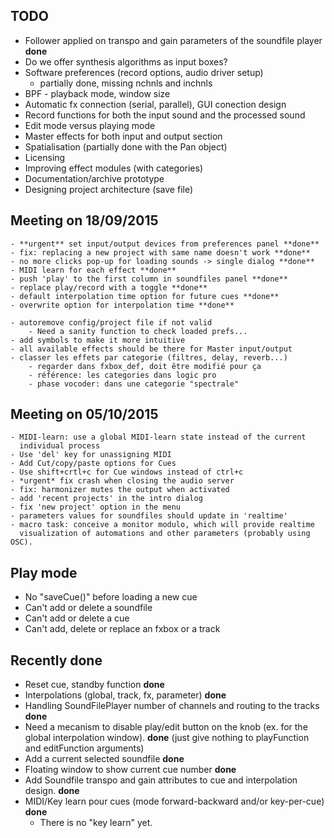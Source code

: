 TODO
----

- Follower applied on transpo and gain parameters of the soundfile player **done**
- Do we offer synthesis algorithms as input boxes?
- Software preferences (record options, audio driver setup)
    - partially done, missing nchnls and inchnls
- BPF - playback mode, window size
- Automatic fx connection (serial, parallel), GUI conection design
- Record functions for both the input sound and the processed sound
- Edit mode versus playing mode
- Master effects for both input and output section
- Spatialisation (partially done with the Pan object)
- Licensing
- Improving effect modules (with categories)
- Documentation/archive prototype
- Designing project architecture (save file)

Meeting on 18/09/2015
---------------------
    - **urgent** set input/output devices from preferences panel **done**
    - fix: replacing a new project with same name doesn't work **done**
    - no more clicks pop-up for loading sounds -> single dialog **done**
    - MIDI learn for each effect **done**
    - push 'play' to the first column in soundfiles panel **done**
    - replace play/record with a toggle **done**
    - default interpolation time option for future cues **done**
    - overwrite option for interpolation time **done**

    - autoremove config/project file if not valid
        - Need a sanity function to check loaded prefs...
    - add symbols to make it more intuitive
    - all available effects should be there for Master input/output
    - classer les effets par categorie (filtres, delay, reverb...)
        - regarder dans fxbox_def, doit être modifié pour ça
        - référence: les categories dans logic pro
        - phase vocoder: dans une categorie "spectrale"

Meeting on 05/10/2015
---------------------

    - MIDI-learn: use a global MIDI-learn state instead of the current
      individual process
    - Use 'del' key for unassigning MIDI
    - Add Cut/copy/paste options for Cues
    - Use shift+crtl+c for Cue windows instead of ctrl+c
    - *urgent* fix crash when closing the audio server
    - fix: harmonizer mutes the output when activated
    - add 'recent projects' in the intro dialog
    - fix 'new project' option in the menu
    - parameters values for soundfiles should update in 'realtime'
    - macro task: conceive a monitor modulo, which will provide realtime
      visualization of automations and other parameters (probably using OSC).

Play mode
---------
- No "saveCue()" before loading a new cue
- Can't add or delete a soundfile
- Can't add or delete a cue 
- Can't add, delete or replace an fxbox or a track

Recently done
-------------
- Reset cue, standby function **done**
- Interpolations (global, track, fx, parameter) **done**
- Handling SoundFilePlayer number of channels and routing to the tracks **done**
- Need a mecanism to disable play/edit button on the knob (ex. for the global 
interpolation window). **done** (just give nothing to playFunction and editFunction arguments)
- Add a current selected soundfile **done**
- Floating window to show current cue number **done**
- Add Soundfile transpo and gain attributes to cue and interpolation design. **done**
- MIDI/Key learn pour cues (mode forward-backward and/or key-per-cue) **done**
    - There is no "key learn" yet.
